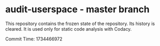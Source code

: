 # audit-userspace - master branch

This repository contains the frozen state of the repository.
Its history is cleared. It is used only for static code
analysis with Codacy.

Commit Time: 1734466972